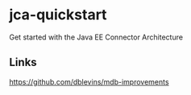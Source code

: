 jca-quickstart
==============

Get started with the Java EE Connector Architecture

## Links

https://github.com/dblevins/mdb-improvements
